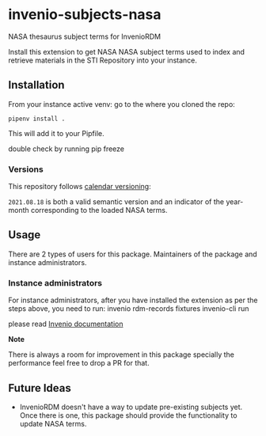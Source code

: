 # invenio-subjects-nasa

NASA thesaurus subject terms for InvenioRDM

Install this extension to get NASA NASA subject terms used to index and retrieve materials in the STI Repository into your instance.

## Installation

From your instance active venv:
go to the where you cloned the repo:

    pipenv install .

This will add it to your Pipfile.

double check by running
pip freeze

### Versions

This repository follows [calendar versioning](https://calver.org/):

`2021.08.18` is both a valid semantic version and an indicator of the year-month corresponding to the loaded NASA terms.


## Usage

There are 2 types of users for this package. Maintainers of the package and instance administrators.

### Instance administrators

For instance administrators, after you have installed the extension as per the steps above, you need to run:
invenio rdm-records fixtures
invenio-cli run

please read [Invenio documentation](https://inveniordm.docs.cern.ch/customize/vocabularies/subjects/)

**Note**

There is always a room for improvement in this package specially the performance feel free to drop a PR for that.


## Future Ideas

- InvenioRDM doesn't have a way to update pre-existing subjects yet. Once there is one,
  this package should provide the functionality to update NASA terms.